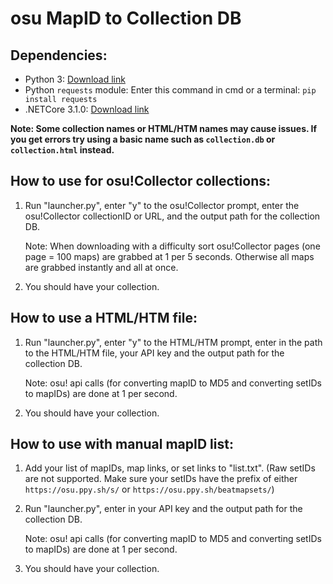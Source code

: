 # osu MapID to Collection DB 

## Dependencies:

- Python 3: [Download link](https://www.python.org/downloads/)
- Python `requests` module: Enter this command in cmd or a terminal: `pip install requests`
- .NETCore 3.1.0: [Download link](https://dotnet.microsoft.com/download/dotnet/thank-you/runtime-desktop-3.1.20-windows-x64-installer)

**Note: Some collection names or HTML/HTM names may cause issues. If you get errors try using a basic name such as `collection.db` or `collection.html` instead.**

## How to use for osu!Collector collections:
1. Run "launcher.py", enter "y" to the osu!Collector prompt, enter the osu!Collector collectionID or URL, and the output path for the collection DB. 

    Note: When downloading with a difficulty sort osu!Collector pages (one page = 100 maps) are grabbed at 1 per 5 seconds. Otherwise all maps are grabbed instantly and all at once.
2. You should have your collection.

## How to use a HTML/HTM file:
1. Run "launcher.py", enter "y" to the HTML/HTM prompt, enter in the path to the HTML/HTM file, your API key and the output path for the collection DB. 


    Note: osu! api calls (for converting mapID to MD5 and converting setIDs to mapIDs) are done at 1 per second.
3. You should have your collection.

## How to use with manual mapID list:
1. Add your list of mapIDs, map links, or set links to "list.txt". (Raw setIDs are not supported. Make sure your setIDs have the prefix of either `https://osu.ppy.sh/s/` or `https://osu.ppy.sh/beatmapsets/`)
2. Run "launcher.py", enter in your API key and the output path for the collection DB.

    Note: osu! api calls (for converting mapID to MD5 and converting setIDs to mapIDs) are done at 1 per second.
3. You should have your collection.
